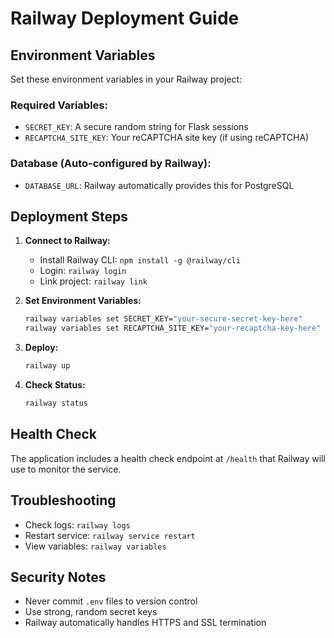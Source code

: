# Railway Deployment Guide

## Environment Variables

Set these environment variables in your Railway project:

### Required Variables:
- `SECRET_KEY`: A secure random string for Flask sessions
- `RECAPTCHA_SITE_KEY`: Your reCAPTCHA site key (if using reCAPTCHA)

### Database (Auto-configured by Railway):
- `DATABASE_URL`: Railway automatically provides this for PostgreSQL

## Deployment Steps

1. **Connect to Railway:**
   - Install Railway CLI: `npm install -g @railway/cli`
   - Login: `railway login`
   - Link project: `railway link`

2. **Set Environment Variables:**
   ```bash
   railway variables set SECRET_KEY="your-secure-secret-key-here"
   railway variables set RECAPTCHA_SITE_KEY="your-recaptcha-key-here"
   ```

3. **Deploy:**
   ```bash
   railway up
   ```

4. **Check Status:**
   ```bash
   railway status
   ```

## Health Check

The application includes a health check endpoint at `/health` that Railway will use to monitor the service.

## Troubleshooting

- Check logs: `railway logs`
- Restart service: `railway service restart`
- View variables: `railway variables`

## Security Notes

- Never commit `.env` files to version control
- Use strong, random secret keys
- Railway automatically handles HTTPS and SSL termination
